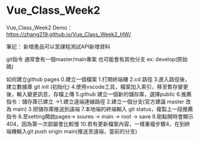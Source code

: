# Vue_Class_Week2
Vue_Class_Week2
Demo：https://zhang219.github.io/Vue_Class_Week2_HW/

筆記：
新增產品可以至課程測試API新增資料

git指令
通常會有一個master/main專案
也可能會有其他分支 ex: develop(原始碼)

如何建立github pages
0.建立一個檔案
1.打開終端機
2.cd 路徑
3.進入路徑後，建立數據庫 git init (初始化)
4.使用vscode工具，檔案加入索引，移至暫存變更後，輸入變更訊息，存檔上傳
5.github 建立一個新的儲存庫，選擇public
6.推薦指令：儲存庫已建立
->1.建立遠端連線路徑 2.建立一個分支(官方建議 master 改為 main) 3.把儲存庫推送到遠端
7.本地端的終端輸入 git status，複製上一段推薦指令
8.至setting開啟pages-> soures -> main -> root -> save
9.剛點開時會顯示404，因為第一次部屬會比較慢
10.若有更新檔案內容，一樣重複步驟4，在到終端機輸入git push origin main(推送至遠端，當前的分支)
